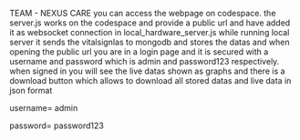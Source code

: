 TEAM - NEXUS CARE
you can access the webpage on codespace. the server.js works on the codespace and provide a public url and have added it as websocket connection in local_hardware_server.js while running local server it sends the vitalsignlas to mongodb and stores the datas and when opening the public url you are in a login page and it is secured with a username and password which is admin and password123 respectively. when signed in you will see the live datas shown as graphs and there is a download button which allows to download all stored datas and live data in json format

username= admin

password= password123
